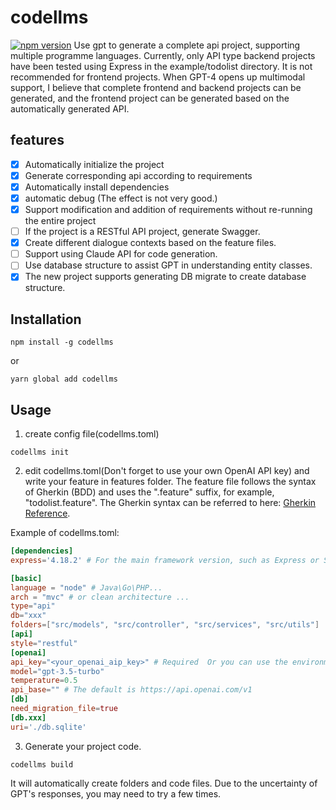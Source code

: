 # codellms

[![npm version](https://badge.fury.io/js/codellms.svg)](https://badge.fury.io/js/codellms)
Use gpt to generate a complete api project, supporting multiple programme languages.
Currently, only API type backend projects have been tested using Express in the example/todolist directory. It is not recommended for frontend projects. When GPT-4 opens up multimodal support, I believe that complete frontend and backend projects can be generated, and the frontend project can be generated based on the automatically generated API.

## features

* [x] Automatically initialize the project
* [x] Generate corresponding api according to requirements
* [x] Automatically install dependencies
* [x] automatic debug (The effect is not very good.)
* [x] Support modification and addition of requirements without re-running the entire project
* [ ] If the project is a RESTful API project, generate Swagger.
* [x] Create different dialogue contexts based on the feature files.
* [ ] Support using Claude API for code generation.
* [ ] Use database structure to assist GPT in understanding entity classes.
* [x] The new project supports generating DB migrate to create database structure.

## Installation

```
npm install -g codellms
```

or

``` shell
yarn global add codellms
```

## Usage

1. create config file(codellms.toml)

``` shell
codellms init
```

2. edit codellms.toml(Don't forget to use your own OpenAI API key) and write your feature in features folder.
The feature file follows the syntax of Gherkin (BDD) and uses the ".feature" suffix, for example, "todolist.feature".
The Gherkin syntax can be referred to here: [Gherkin Reference](https://cucumber.io/docs/gherkin/reference/).

Example of codellms.toml:

``` toml
[dependencies]
express='4.18.2' # For the main framework version, such as Express or Spring Boot, do not use too new of a framework. ChatGPT does not have knowledge of the latest frameworks.

[basic]
language = "node" # Java\Go\PHP...
arch = "mvc" # or clean architecture ...
type="api"
db="xxx"
folders=["src/models", "src/controller", "src/services", "src/utils"]
[api]
style="restful"
[openai]
api_key="<your_openai_aip_key>" # Required  Or you can use the environment variable:openai_api_key
model="gpt-3.5-turbo"
temperature=0.5
api_base="" # The default is https://api.openai.com/v1
[db]
need_migration_file=true
[db.xxx]
uri='./db.sqlite'
```

3. Generate your project code.

``` shell
codellms build
```

It will automatically create folders and code files. Due to the uncertainty of GPT's responses, you may need to try a few times.
